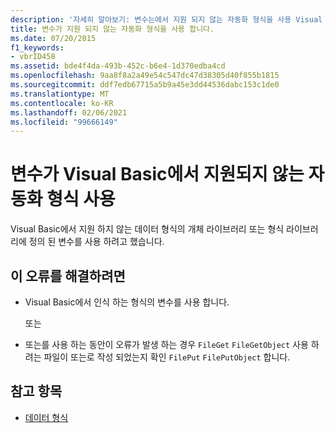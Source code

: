 ```yaml
---
description: '자세히 알아보기: 변수는에서 지원 되지 않는 자동화 형식을 사용 Visual Basic'
title: 변수가 지원 되지 않는 자동화 형식을 사용 합니다.
ms.date: 07/20/2015
f1_keywords:
- vbrID458
ms.assetid: bde4f4da-493b-452c-b6e4-1d370edba4cd
ms.openlocfilehash: 9aa8f8a2a49e54c547dc47d38305d40f855b1815
ms.sourcegitcommit: ddf7edb67715a5b9a45e3dd44536dabc153c1de0
ms.translationtype: MT
ms.contentlocale: ko-KR
ms.lasthandoff: 02/06/2021
ms.locfileid: "99666149"
---
```

# <a name="variable-uses-an-automation-type-not-supported-in-visual-basic"></a>변수가 Visual Basic에서 지원되지 않는 자동화 형식 사용

Visual Basic에서 지원 하지 않는 데이터 형식의 개체 라이브러리 또는 형식 라이브러리에 정의 된 변수를 사용 하려고 했습니다.

## <a name="to-correct-this-error"></a>이 오류를 해결하려면

- Visual Basic에서 인식 하는 형식의 변수를 사용 합니다.

     또는

- 또는를 사용 하는 동안이 오류가 발생 하는 경우 `FileGet` `FileGetObject` 사용 하려는 파일이 또는로 작성 되었는지 확인 `FilePut` `FilePutObject` 합니다.

## <a name="see-also"></a>참고 항목

- [데이터 형식](../data-types/index.md)
